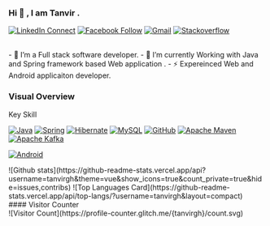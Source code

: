 ### Hi 👋 , I am Tanvir  .

[![LinkedIn Connect](https://img.shields.io/badge/%20-Connect-black?color=14171A&labelColor=212121&logo=linkedin&logoColor=ffffff)](https://www.linkedin.com/in/tanvir-ahmed-chowdhury-aa615824/)
[![Facebook Follow](https://img.shields.io/badge/%20-Connect-black?color=14171A&labelColor=1976d2&logo=facebook&logoColor=ffffff)](https://www.facebook.com/tanvir.chowdhury.313/)
[![Gmail](https://img.shields.io/badge/%20-Send%20Mail-black?color=14171A&labelColor=ef5350&logo=gmail&logoColor=ffffff)](mailto:comillatanvir@gmail.com?subject=From%20GitHub&body=Hi,%20there.%20Found%20you%20from%20GitHub.)
[![Stackoverflow](https://cdn.sstatic.net/Sites/stackoverflow/Img/icon-48.png)](http://stackoverflow.com/users/3409234/tanvirchowdhury")

<br>
- 🔭  I’m a Full stack software developer.
- 🌱  I’m currently Working with Java and Spring framework based Web application .
- ⚡   Expereinced Web and Android applicaiton developer.
<br>

### Visual Overview<br>
Key Skill
<p dir="auto"><a target="_blank" rel="noopener noreferrer nofollow" href="https://camo.githubusercontent.com/c56485108375d4a57ba9e45e80e3e68afcc4ff20e4cb7d2883946191a96c18a9/68747470733a2f2f696d672e736869656c64732e696f2f62616467652f4a6176612d4544384230303f6c6f676f3d6a617661266c6f676f436f6c6f723d7768697465"><img src="https://camo.githubusercontent.com/c56485108375d4a57ba9e45e80e3e68afcc4ff20e4cb7d2883946191a96c18a9/68747470733a2f2f696d672e736869656c64732e696f2f62616467652f4a6176612d4544384230303f6c6f676f3d6a617661266c6f676f436f6c6f723d7768697465" alt="Java" data-canonical-src="https://img.shields.io/badge/Java-ED8B00?logo=java&amp;logoColor=white" style="max-width: 100%;"></a>
<a target="_blank" rel="noopener noreferrer nofollow" href="https://camo.githubusercontent.com/408a6f1856d0b1f64e953312614252b3e5c9e5b466a7b3b143a03bac2fad6ab1/68747470733a2f2f696d672e736869656c64732e696f2f62616467652f737072696e672d2532333644423333462e7376673f6c6f676f3d737072696e67266c6f676f436f6c6f723d7768697465"><img src="https://camo.githubusercontent.com/408a6f1856d0b1f64e953312614252b3e5c9e5b466a7b3b143a03bac2fad6ab1/68747470733a2f2f696d672e736869656c64732e696f2f62616467652f737072696e672d2532333644423333462e7376673f6c6f676f3d737072696e67266c6f676f436f6c6f723d7768697465" alt="Spring" data-canonical-src="https://img.shields.io/badge/spring-%236DB33F.svg?logo=spring&amp;logoColor=white" style="max-width: 100%;"></a>
<a target="_blank" rel="noopener noreferrer nofollow" href="https://camo.githubusercontent.com/6f18a7fec513cef1aff2d8fd4063eccbf2e021fe0996d58fc6c11c07e5ffa19a/68747470733a2f2f696d672e736869656c64732e696f2f62616467652f48696265726e6174652d677261793f6c6f676f3d68696265726e617465266c6f676f436f6c6f723d7768697465266c6162656c436f6c6f723d43304233383126636f6c6f723d363337303735"><img src="https://camo.githubusercontent.com/6f18a7fec513cef1aff2d8fd4063eccbf2e021fe0996d58fc6c11c07e5ffa19a/68747470733a2f2f696d672e736869656c64732e696f2f62616467652f48696265726e6174652d677261793f6c6f676f3d68696265726e617465266c6f676f436f6c6f723d7768697465266c6162656c436f6c6f723d43304233383126636f6c6f723d363337303735" alt="Hibernate" data-canonical-src="https://img.shields.io/badge/Hibernate-gray?logo=hibernate&amp;logoColor=white&amp;labelColor=C0B381&amp;color=637075" style="max-width: 100%;"></a>
<a target="_blank" rel="noopener noreferrer nofollow" href="https://camo.githubusercontent.com/51780649655a989ccbcc716e5929eb2af2d5c029bce488f80eea1b1f467e1e79/68747470733a2f2f696d672e736869656c64732e696f2f62616467652f6d7973716c2d2532333030662e7376673f6c6f676f3d6d7973716c266c6f676f436f6c6f723d776869746526636f6c6f723d464541353137266c6162656c436f6c6f723d353338324131"><img src="https://camo.githubusercontent.com/51780649655a989ccbcc716e5929eb2af2d5c029bce488f80eea1b1f467e1e79/68747470733a2f2f696d672e736869656c64732e696f2f62616467652f6d7973716c2d2532333030662e7376673f6c6f676f3d6d7973716c266c6f676f436f6c6f723d776869746526636f6c6f723d464541353137266c6162656c436f6c6f723d353338324131" alt="MySQL" data-canonical-src="https://img.shields.io/badge/mysql-%2300f.svg?logo=mysql&amp;logoColor=white&amp;color=FEA517&amp;labelColor=5382A1" style="max-width: 100%;"></a>
<a target="_blank" rel="noopener noreferrer nofollow" href="https://camo.githubusercontent.com/86a414b496883bb5974d207185d5fcba3725405b5ae82be8ea781ef25d3f61c5/68747470733a2f2f696d672e736869656c64732e696f2f62616467652f6769746875622d2532333132313031312e7376673f6c6f676f3d676974687562266c6f676f436f6c6f723d7768697465"><img src="https://camo.githubusercontent.com/86a414b496883bb5974d207185d5fcba3725405b5ae82be8ea781ef25d3f61c5/68747470733a2f2f696d672e736869656c64732e696f2f62616467652f6769746875622d2532333132313031312e7376673f6c6f676f3d676974687562266c6f676f436f6c6f723d7768697465" alt="GitHub" data-canonical-src="https://img.shields.io/badge/github-%23121011.svg?logo=github&amp;logoColor=white" style="max-width: 100%;"></a>
<a target="_blank" rel="noopener noreferrer nofollow" href="https://camo.githubusercontent.com/f58d9e7fcdf5e482afd9e6493ebf9732f7e5dd9785805b0d8a3d3eeedcf0e25f/68747470733a2f2f696d672e736869656c64732e696f2f62616467652f4170616368652532304d6176656e2d4337314133363f6c6f676f3d4170616368652532304d6176656e266c6f676f436f6c6f723d7768697465266c6162656c436f6c6f723d626c61636b26636f6c6f723d433332303344"><img src="https://camo.githubusercontent.com/f58d9e7fcdf5e482afd9e6493ebf9732f7e5dd9785805b0d8a3d3eeedcf0e25f/68747470733a2f2f696d672e736869656c64732e696f2f62616467652f4170616368652532304d6176656e2d4337314133363f6c6f676f3d4170616368652532304d6176656e266c6f676f436f6c6f723d7768697465266c6162656c436f6c6f723d626c61636b26636f6c6f723d433332303344" alt="Apache Maven" data-canonical-src="https://img.shields.io/badge/Apache%20Maven-C71A36?logo=Apache%20Maven&amp;logoColor=white&amp;labelColor=black&amp;color=C3203D" style="max-width: 100%;"></a>
<a target="_blank" rel="noopener noreferrer nofollow" href="https://camo.githubusercontent.com/23d752003349f3543d29517cd28c70eb546a08a33a5a864306135f074e32a23e/68747470733a2f2f696d672e736869656c64732e696f2f62616467652f4170616368652532304b61666b612d3030303f6c6f676f3d6170616368656b61666b61"><img src="https://camo.githubusercontent.com/23d752003349f3543d29517cd28c70eb546a08a33a5a864306135f074e32a23e/68747470733a2f2f696d672e736869656c64732e696f2f62616467652f4170616368652532304b61666b612d3030303f6c6f676f3d6170616368656b61666b61" alt="Apache Kafka" data-canonical-src="https://img.shields.io/badge/Apache%20Kafka-000?logo=apachekafka" style="max-width: 100%;"></a>

<a target="_blank" rel="noopener noreferrer nofollow" href="https://camo.githubusercontent.com/f58d9e7fcdf5e482afd9e6493ebf9732f7e5dd9785805b0d8a3d3eeedcf0e25f/68747470733a2f2f696d672e736869656c64732e696f2f62616467652f4170616368652532304d6176656e2d4337314133363f6c6f676f3d4170616368652532304d6176656e266c6f676f436f6c6f723d7768697465266c6162656c436f6c6f723d626c61636b26636f6c6f723d433332303344"><img src="https://camo.githubusercontent.com/f58d9e7fcdf5e482afd9e6493ebf9732f7e5dd9785805b0d8a3d3eeedcf0e25f/68747470733a2f2f696d672e736869656c64732e696f2f62616467652f4170616368652532304d6176656e2d4337314133363f6c6f676f3d4170616368652532304d6176656e266c6f676f436f6c6f723d7768697465266c6162656c436f6c6f723d626c61636b26636f6c6f723d433332303344" alt="Android" data-canonical-src="https://img.shields.io/badge/Apache%20Maven-C71A36?logo=Apache%20Maven&amp;logoColor=white&amp;labelColor=black&amp;color=C3203D" style="max-width: 100%;"></a>

</p>
![Github stats](https://github-readme-stats.vercel.app/api?username=tanvirgh&theme=vue&show_icons=true&count_private=true&hide=issues,contribs)
![Top Languages Card](https://github-readme-stats.vercel.app/api/top-langs/?username=tanvirgh&layout=compact)
<br>
#### Visitor Counter<br>
![Visitor Count](https://profile-counter.glitch.me/{tanvirgh}/count.svg)

